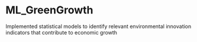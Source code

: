 # ML_GreenGrowth
Implemented statistical models to identify relevant environmental innovation indicators that contribute to economic growth 
